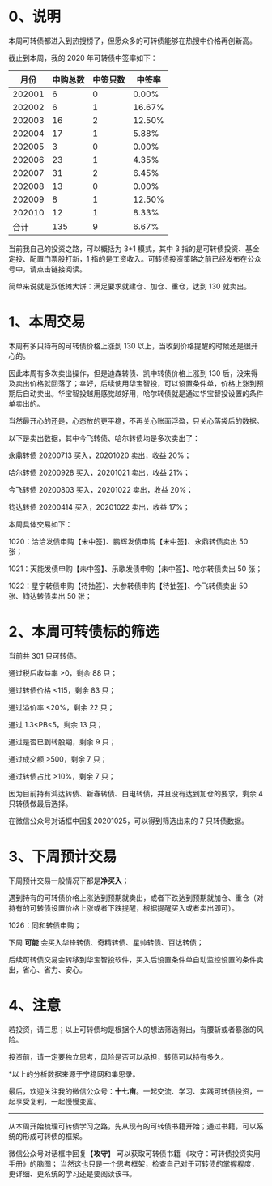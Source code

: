 # 0、说明

本周可转债都进入到热搜榜了，但愿众多的可转债能够在热搜中价格再创新高。

截止到本周，我的 2020 年可转债中签率如下：

| 月份   | 申购总数 | 中签只数 | 中签率 |
| ------ | -------- | -------- | ------ |
| 202001 | 6        | 0        | 0.00%  |
| 202002 | 6        | 1        | 16.67% |
| 202003 | 16       | 2        | 12.50% |
| 202004 | 17       | 1        | 5.88%  |
| 202005 | 3        | 0        | 0.00%  |
| 202006 | 23       | 1        | 4.35%  |
| 202007 | 31       | 2        | 6.45%  |
| 202008 | 13       | 0        | 0.00%  |
| 202009 | 8        | 1        | 12.50% |
| 202010 | 12       | 1        | 8.33%  |
| 合计   | 135      | 9        | 6.67%  |

当前我自己的投资之路，可以概括为 3+1 模式，其中 3 指的是可转债投资、基金定投、配置门票股打新，1 指的是工资收入。可转债投资策略之前已经发布在公众号中，请点击链接阅读。

简单来说就是双低摊大饼：满足要求就建仓、加仓、重仓，达到 130 就卖出。

# 1、本周交易

本周有多只持有的可转债价格上涨到 130 以上，当收到价格提醒的时候还是很开心的。

因此本周有多次卖出操作，但是迪森转债、凯中转债价格上涨到 130 后，没来得及卖出价格就回落了；幸好，后续使用华宝智投，可以设置条件单，价格上涨到预期后自动卖出。华宝智投越用感觉越好用，哈尔转债就是通过华宝智投设置的条件单卖出的。

当然最开心的还是，心态放的更平稳，不再关心账面浮盈，只关心落袋后的数据。

以下是卖出数据，其中今飞转债、哈尔转债均是多次卖出了：

永鼎转债 20200713 买入，20201020 卖出，收益 20%；

哈尔转债 20200928 买入，20201021 卖出，收益 21%；

今飞转债 20200803 买入，20201022 卖出，收益 20%；

钧达转债 20200414 买入，20201022 卖出，收益 17%；

本周具体交易如下：

1020：洽洽发债申购【未中签】、鹏辉发债申购【未中签】、永鼎转债卖出 50 张；

1021：天能发债申购【未中签】、乐歌发债申购【未中签】、哈尔转债卖出 50 张；

1022：星宇转债申购【待抽签】、大参转债申购【待抽签】、今飞转债卖出 50 张、钧达转债卖出 50 张；

# 2、本周可转债标的筛选

当前共 301 只可转债。

通过税后收益率 >0，剩余 88 只；

通过转债价格 <115，剩余 83 只；

通过溢价率 <20%，剩余 22 只；

通过 1.3<PB<5，剩余 13 只；

通过是否已到转股期，剩余 9 只；

通过成交额 >500，剩余 7 只；

通过转债占比 >10%，剩余 7 只；

因为目前持有鸿达转债、新春转债、白电转债，并且没有达到加仓的要求，剩余 4 只转债做最后选择。

在微信公众号对话框中回复20201025，可以得到筛选出来的 7 只转债数据。

# 3、下周预计交易

下周预计交易一般情况下都是**净买入**；

遇到持有的可转债价格上涨达到预期就卖出，或者下跌达到预期就加仓、重仓（对持有的可转债设置价格上涨或者下跌提醒，根据提醒买入或者卖出即可）。

1026：同和转债申购；

下周 **可能** 会买入华锋转债、奇精转债、星帅转债、百达转债；

后续可转债交易会转移到华宝智投软件，买入后设置条件单自动监控设置的条件卖出，省心、省力、安心。

# 4、注意

若投资，请三思；以上可转债均是根据个人的想法筛选得出，有腰斩或者暴涨的风险。

投资前，请一定要独立思考，风险是否可以承担，转债可以持有多久。

*以上的分析数据来源于宁稳网和集思录。

最后，欢迎关注我的微信公众号：**十七亩**。一起交流、学习、实践可转债投资，一起享受复利，一起慢慢变富。

---

从本周开始梳理可转债学习之路，先从现有的可转债书籍开始；通过书籍，可以系统的形成可转债的框架。

微信公众号对话框中回复【**攻守**】 可以获取可转债书籍 《攻守：可转债投资实用手册》的脑图； 当然这也只是一个思考框架，检查自己对于可转债的掌握程度，更详细、更系统的学习还是要阅读该书。 
